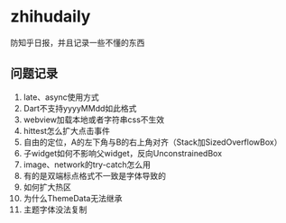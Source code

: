 # zhihudaily

防知乎日报，并且记录一些不懂的东西

## 问题记录
1. late、async使用方式
2. Dart不支持yyyyMMdd如此格式
3. webview加载本地或者字符串css不生效
4. hittest怎么扩大点击事件
5. 自由的定位，A的左下角与B的右上角对齐（Stack加SizedOverflowBox）
6. 子widget如何不影响父widget，反向UnconstrainedBox
7. image、network的try-catch怎么用
8. 有的是双端标点格式不一致是字体导致的
9. 如何扩大热区
10. 为什么ThemeData无法继承
11. 主题字体没法复制